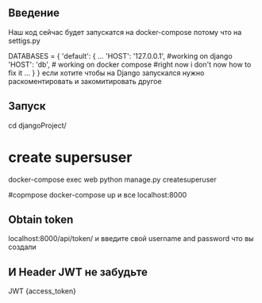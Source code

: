 ## Введение
Наш код сейчас будет запускатся на docker-compose потому что на settigs.py

DATABASES = {
    'default': {
        ...
        'HOST': '127.0.0.1', #working on django
        'HOST': 'db', # working on docker compose #right now i don't now how to fix it
        ...
        }
    }
    если хотите чтобы на Django запускался нужно раскоментировать и закомитировать другое

## Запуск
cd djangoProject/

# create supersuser
docker-compose exec web python manage.py createsuperuser

#copmpose
docker-compose up
и все 
localhost:8000
 
## Obtain token
localhost:8000/api/token/
и введите свой username and password что вы создали

##  И Header JWT не забудьте
JWT {access_token}